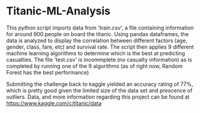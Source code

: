 # Titanic-ML-Analysis
This python script imports data from 'train.csv', a file containing information for around 900 people on board the titanic.
Using pandas dataframes, the data is analyzed to display the correlation between different factors (age, gender, class, fare, etc) and survival rate.
The script then applies 9 different machine learning algorithms to determine which is the best at predicting casualties.
The file 'test.csv' is incommplete (no casualty information) as is completed by running one of the 9 algorithms (as of right now, Random Forest has the best performance)

Submitting the challenge back to kaggle yielded an accuracy rating of 77%, which is pretty good given the limited size of the data set and prescence of outliers.
Data, and more information regarding this project can be found at https://www.kaggle.com/c/titanic/data
